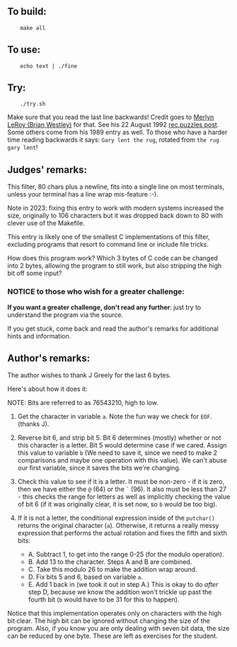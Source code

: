 ## To build:

``` <!---sh-->
    make all
```


## To use:

``` <!---sh-->
    echo text | ./fine
```


## Try:

``` <!---sh-->
    ./try.sh
```

Make sure that you read the last line backwards! Credit goes to [Merlyn LeRoy (Brian
Westley)](../../authors.html#Brian_Westley) for that. See his 22 August 1992
[rec.puzzles
post](https://groups.google.com/g/rec.puzzles/c/z_xVPMRVBtg/m/lyEYSAeBD4gJ).
Some others come from his 1989 entry as well. To
those who have a harder time reading backwards it says: `Gary lent the rug`,
rotated from `the rug gary lent`!


## Judges' remarks:

This filter, 80 chars plus a newline, fits into a single line on most
terminals, unless your terminal has a line wrap mis-feature :-).

Note in 2023: fixing this entry to work with modern systems increased the size,
originally to 106 characters but it was dropped back down to 80 with clever use
of the Makefile.

This entry is likely one of the smallest C implementations of this
filter, excluding programs that resort to command line or include
file tricks.

How does this program work?  Which 3 bytes of C code can be changed
into 2 bytes, allowing the program to still work, but also stripping
the high bit off some input?

### NOTICE to those who wish for a greater challenge:

**If you want a greater challenge, don't read any further**:
just try to understand the program via the source.

If you get stuck, come back and read the author's remarks for additional hints
and information.



## Author's remarks:


The author wishes to thank J Greely for the last 6 bytes.

Here's about how it does it:

NOTE:  Bits are referred to as 76543210, high to low.

1.  Get the character in variable `a`.  Note the fun way we check for `EOF`.
    (thanks J).

2.  Reverse bit 6, and strip bit 5.  Bit 6 determines (mostly) whether
    or not this character is a letter.  Bit 5 would determine case if
    we cared.  Assign this value to variable `b` (We need to save it,
    since we need to make 2 comparisons and maybe one operation with
    this value).  We can't abuse our first variable, since it saves the
    bits we're changing.

3.  Check this value to see if it is a letter.  It must be non-zero -
    if it is zero, then we have either the `@` (64) or the
    `` ` `` (96).  It also must be less than 27 - this checks the
    range for letters as well as implicitly checking the value of bit 6
    (if it was originally clear, it is set now, so `b` would be too big).

4.  If it is not a letter, the conditional expression inside of the
    `putchar()` returns the original character (`a`).  Otherwise, it
    returns a really messy expression that performs the actual rotation
    and fixes the fifth and sixth bits:
    * A.  Subtract 1, to get into the range 0-25 (for the modulo operation).
    * B.  Add 13 to the character.  Steps A and B are combined.
    * C.  Take this modulo 26 to make the addition wrap around.
    * D.  Fix bits 5 and 6, based on variable `a`.
    * E.  Add 1 back in (we took it out in step A.)  This is okay to do *after*
    step D, because we know the addition won't trickle up past the fourth bit
    (`b` would have to be 31 for this to happen).

Notice that this implementation operates only on characters with the
high bit clear.  The high bit can be ignored without changing the size
of the program.  Also, if you know you are only dealing with seven bit
data, the size can be reduced by one byte.  These are left as exercises
for the student.


<!--

    Copyright © 1984-2024 by Landon Curt Noll. All Rights Reserved.

    You are free to share and adapt this file under the terms of this license:

        Creative Commons Attribution-ShareAlike 4.0 International (CC BY-SA 4.0)

    For more information, see:

        https://creativecommons.org/licenses/by-sa/4.0/

-->
